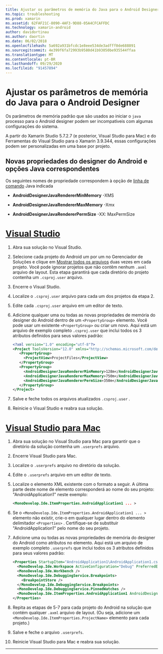 ```yaml
---
title: Ajustar os parâmetros de memória do Java para o Android Designer
ms.topic: troubleshooting
ms.prod: xamarin
ms.assetid: 62FAF21C-8090-4AF3-9D88-05A4CFCAFFDC
ms.technology: xamarin-android
author: davidortinau
ms.author: daortin
ms.date: 06/02/2018
ms.openlocfilehash: 5a692a931bfcdc1e8eee534de3adfff0de688891
ms.sourcegitcommit: 4e399f6fa72993b9580d41b93050be935544ffaa
ms.translationtype: MT
ms.contentlocale: pt-BR
ms.lasthandoff: 09/29/2020
ms.locfileid: "91457894"
---
```

# <a name="adjusting-java-memory-parameters-for-the-android-designer"></a>Ajustar os parâmetros de memória do Java para o Android Designer

Os parâmetros de memória padrão que são usados ao iniciar o `java` processo para o Android designer podem ser incompatíveis com algumas configurações do sistema.

A partir do Xamarin Studio 5.7.2.7 (e posterior, Visual Studio para Mac) e do Ferramentas do Visual Studio para o Xamarin 3.9.344, essas configurações podem ser personalizadas em uma base por projeto.

## <a name="new-android-designer-properties-and-corresponding-java-options"></a>Novas propriedades do designer do Android e opções Java correspondentes

Os seguintes nomes de propriedade correspondem à opção de [linha de comando](https://docs.oracle.com/javase/7/docs/technotes/tools/windows/java.html) Java indicada

- **AndroidDesignerJavaRendererMinMemory** -XMS

- **AndroidDesignerJavaRendererMaxMemory** -Xmx

- **AndroidDesignerJavaRendererPermSize** -XX: MaxPermSize

# <a name="visual-studio"></a>[Visual Studio](#tab/windows)

1. Abra sua solução no Visual Studio.

2. Selecione cada projeto do Android um por um no Gerenciador de Soluções e clique em [Mostrar todos os arquivos](/previous-versions/visualstudio/visual-studio-2008/4afxey9h(v=vs.90)) duas vezes em cada projeto. Você pode ignorar projetos que não contêm nenhum `.axml` arquivo de layout. Esta etapa garantirá que cada diretório do projeto contenha um `.csproj.user` arquivo.

3. Encerre o Visual Studio.

4. Localize o `.csproj.user` arquivo para cada um dos projetos da etapa 2.

5. Edite cada `.csproj.user` arquivo em um editor de texto.

6. Adicione qualquer uma ou todas as novas propriedades de memória do designer do Android dentro de um `<PropertyGroup>` elemento. Você pode usar um existente `<PropertyGroup>` ou criar um novo. Aqui está um arquivo de exemplo completo `.csproj.user` que inclui todos os 3 atributos definidos para seus valores padrão:

    ```xml
    <?xml version="1.0" encoding="utf-8"?>
    <Project ToolsVersion="12.0" xmlns="http://schemas.microsoft.com/developer/msbuild/2003">
       <PropertyGroup>
         <ProjectView>ProjectFiles</ProjectView>
       </PropertyGroup>
       <PropertyGroup>
         <AndroidDesignerJavaRendererMinMemory>128m</AndroidDesignerJavaRendererMinMemory>
         <AndroidDesignerJavaRendererMaxMemory>750m</AndroidDesignerJavaRendererMaxMemory>
         <AndroidDesignerJavaRendererPermSize>350m</AndroidDesignerJavaRendererPermSize>
       </PropertyGroup>
    </Project>
    ```

7. Salve e feche todos os arquivos atualizados `.csproj.user` .

8. Reinicie o Visual Studio e reabra sua solução.

# <a name="visual-studio-for-mac"></a>[Visual Studio para Mac](#tab/macos)

1. Abra sua solução no Visual Studio para Mac para garantir que o diretório da solução contenha um `.userprefs` arquivo.

2. Encerre Visual Studio para Mac.

3. Localize o `.userprefs` arquivo no diretório da solução.

4. Edite o `.userprefs` arquivo em um editor de texto.

5. Localize o elemento XML existente com o formato a seguir. A última parte deste nome de elemento corresponderá ao nome do seu projeto: "AndroidApplication1" neste exemplo:

    ```xml
    <MonoDevelop.Ide.ItemProperties.AndroidApplication1 ... >
    ```

6. Se o `<MonoDevelop.Ide.ItemProperties.AndroidApplication1 ... >` elemento não existir, crie-o em qualquer lugar dentro do elemento delimitador `<Properties>` . Certifique-se de substituir "AndroidApplication1" pelo nome do seu projeto.

7. Adicione uma ou todas as novas propriedades de memória do designer do Android como atributos no elemento. Aqui está um arquivo de exemplo completo `.userprefs` que inclui todos os 3 atributos definidos para seus valores padrão:

    ```xml
    <Properties StartupItem="AndroidApplication1\AndroidApplication1.csproj">
      <MonoDevelop.Ide.Workspace ActiveConfiguration="Debug" PreferredExecutionTarget="Android.SelectDevice" />
      <MonoDevelop.Ide.Workbench />
      <MonoDevelop.Ide.DebuggingService.Breakpoints>
        <BreakpointStore />
      </MonoDevelop.Ide.DebuggingService.Breakpoints>
      <MonoDevelop.Ide.DebuggingService.PinnedWatches />
      <MonoDevelop.Ide.ItemProperties.AndroidApplication1 AndroidDesignerJavaRendererMinMemory="128m" AndroidDesignerJavaRendererMaxMemory="750m" AndroidDesignerJavaRendererPermSize="350m" />
    </Properties>
    ```

8. Repita as etapas de 5-7 para cada projeto do Android na solução que contém qualquer `.axml` arquivo de layout. (Ou seja, adicione um `<MonoDevelop.Ide.ItemProperties.ProjectName>` elemento para cada projeto.)

9. Salve e feche o arquivo `.userprefs`.

10. Reinicie Visual Studio para Mac e reabra sua solução.

-----